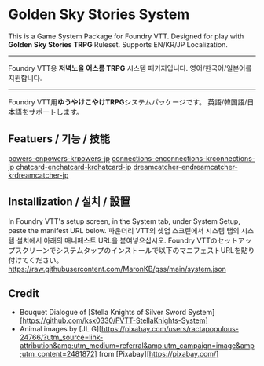 # Golden Sky Stories System
This is a Game System Package for Foundry VTT.
Designed for play with **Golden Sky Stories TRPG** Ruleset.
Supports EN/KR/JP Localization.
***
Foundry VTT용 **저녁노을 어스름 TRPG** 시스템 패키지입니다.
영어/한국어/일본어를 지원합니다.
***
Foundry VTT用**ゆうやけこやけTRPG**システムパッケージです。
英語/韓国語/日本語をサポートします。

## Featuers / 기능 / 技能
[powers-en](https://i.imgur.com/b5hYgXE.jpg)[powers-kr](https://i.imgur.com/K1F3Csr.jpg)[powers-jp](https://i.imgur.com/jD8igeN.jpg)
[connections-en](https://i.imgur.com/6AdIpYA.jpg)[connections-kr](https://i.imgur.com/xEDRYg0.jpg)[connections-jp](https://i.imgur.com/e8kPFBi.jpg)
[chatcard-en](https://i.imgur.com/11r3TG2.jpg)[chatcard-kr](https://i.imgur.com/kylVYi4.jpg)[chatcard-jp](https://i.imgur.com/83HfWE1.jpg)
[dreamcatcher-en](https://i.imgur.com/GOlTfIa.jpg)[dreamcatcher-kr](https://i.imgur.com/0cJTxnX.jpg)[dreamcatcher-jp](https://i.imgur.com/2uRn78Z.jpg)

## Installization / 설치 / 設置
In Foundry VTT's setup screen, in the System tab, under System Setup, paste the manifest URL below.
파운더리 VTT의 셋업 스크린에서 시스템 탭의 시스템 설치에서 아래의 매니페스트 URL을 붙여넣으십시오. 
Foundry VTTのセットアップスクリーンでシステムタップのインストールで以下のマニフェストURLを貼り付けてください。
https://raw.githubusercontent.com/MaronKB/gss/main/system.json

## Credit
- Bouquet Dialogue of [Stella Knights of Silver Sword System][https://github.com/ksx0330/FVTT-StellaKnights-System]
- Animal images by [JL G][https://pixabay.com/users/ractapopulous-24766/?utm_source=link-attribution&amp;utm_medium=referral&amp;utm_campaign=image&amp;utm_content=2481872] from [Pixabay][https://pixabay.com/]